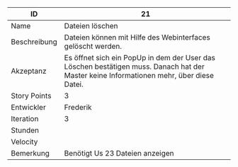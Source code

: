 | ID         |21|
|-|-|
|Name        | Dateien löschen |
|Beschreibung| Dateien können mit Hilfe des Webinterfaces gelöscht werden. |
|Akzeptanz   |Es öffnet sich ein PopUp in dem der User das Löschen bestätigen muss. Danach hat der Master keine Informationen mehr, über diese Datei.|
|Story Points|3|
|Entwickler  |Frederik|
|Iteration   |3|
|Stunden     ||
|Velocity    ||
|Bemerkung   |Benötigt Us 23 Dateien anzeigen|
